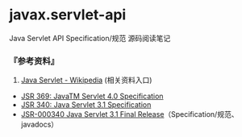 # javax.servlet-api
Java Servlet API Specification/规范 源码阅读笔记

### 『参考资料』
1. [Java Servlet - Wikipedia](https://en.wikipedia.org/wiki/Java_servlet) (相关资料入口)
* [JSR 369: JavaTM Servlet 4.0 Specification](https://www.jcp.org/en/jsr/detail?id=369)
* [JSR 340: Java Servlet 3.1 Specification](https://www.jcp.org/en/jsr/detail?id=340)
* [JSR-000340 Java Servlet 3.1 Final Release](http://download.oracle.com/otndocs/jcp/servlet-3_1-fr-spec/index.html)（Specification/规范、javadocs）
